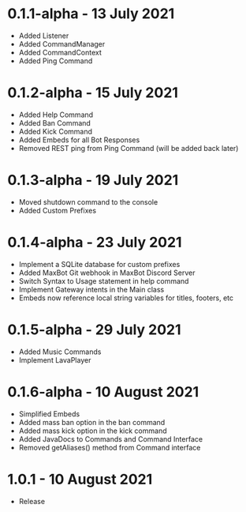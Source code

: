 # 0.1.1-alpha - 13 July 2021
- Added Listener
- Added CommandManager
- Added CommandContext
- Added Ping Command

# 0.1.2-alpha - 15 July 2021
- Added Help Command
- Added Ban Command
- Added Kick Command
- Added Embeds for all Bot Responses
- Removed REST ping from Ping Command (will be added back later)

# 0.1.3-alpha - 19 July 2021
- Moved shutdown command to the console
- Added Custom Prefixes

# 0.1.4-alpha - 23 July 2021
- Implement a SQLite database for custom prefixes
- Added MaxBot Git webhook in MaxBot Discord Server
- Switch Syntax to Usage statement in help command
- Implement Gateway intents in the Main class
- Embeds now reference local string variables for titles, footers, etc

# 0.1.5-alpha - 29 July 2021
- Added Music Commands
- Implement LavaPlayer

# 0.1.6-alpha - 10 August 2021
- Simplified Embeds
- Added mass ban option in the ban command
- Added mass kick option in the kick command
- Added JavaDocs to Commands and Command Interface
- Removed getAliases() method from Command interface

# 1.0.1 - 10 August 2021
- Release
